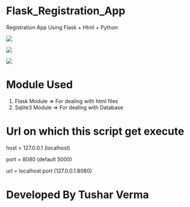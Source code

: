 # Flask_Registration_App
Registration App Using Flask + Html + Python

![](https://firebasestorage.googleapis.com/v0/b/database-5a4bd.appspot.com/o/1.PNG?alt=media&token=b4d62d0b-c176-4c69-91ef-66092ce369e8)

![](https://firebasestorage.googleapis.com/v0/b/database-5a4bd.appspot.com/o/2.PNG?alt=media&token=4dca58ae-f028-411b-9edc-3476b3eb12ca)

![](https://firebasestorage.googleapis.com/v0/b/database-5a4bd.appspot.com/o/3.PNG?alt=media&token=ad66779e-93eb-43d7-83d7-0e058b977ce7)

# Module Used

1. Flask Module => For dealing with html files
2. Sqlite3 Module => For dealing with Database

# Url on which this script get execute
host = 127.0.0.1 (localhost)

port = 8080 (default 5000)

url = localhost:port (127.0.0.1:8080)

# Developed By Tushar Verma
